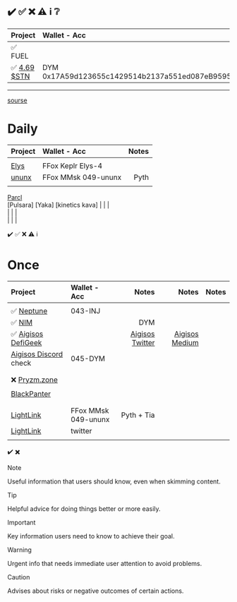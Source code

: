 ✔️ ✅ ❌ ⚠️ ℹ️ ❔
---


| Project                                       | Wallet - Acc        | Notes |
| :------------------------------------         |     :---            |          ---: |
| ✅ FUEL
| ✅ [4.69 $STN](https://claims.sirath.network) | DYM 0x17A59d123655c1429514b2137a551ed087eB9595

---


[sourse](https://github.com/minv5725495/notes/blob/master/README.md)
# Daily 

| Project                                       | Wallet - Acc        | Notes |
| :------------------------------------         |     :---            |          ---: |
|                                               |                     |       
| [Elys](https://testnet.elys.network/faucet)   | FFox Keplr Elys-4   |     
| [ununx](https://ununx.com/#/?id=10001)        | FFox MMsk 049-ununx | Pyth     
|                                               |                     |       
[Parcl](app.parcl.com)      
[Pulsara]
[Yaka]
[kinetics kava]
|                                               |                     |       
|                                               |                     |       
|                                               |                     |       
 
✔️ ✅ ❌ ⚠️ ℹ️
# Once

| Project                                       | Wallet - Acc        | Notes | Notes | Notes |
| :------------------------------------         |     :---            |  ---: |  ---: |  ---: |
|                                               |                     |       
| ✅ [Neptune](https://app.nept.finance/airdrop/) | 043-INJ
| ✅ [NIM](https://claim.nim.network/claim)                                   |                     | DYM    
| ✅ [Aigisos DefiGeek](https://www.youtube.com/watch?v=PCYosQIXQeQ) || [Aigisos Twitter](https://x.com/aigisos) | [Aigisos Medium](https://aigisos.medium.com/aigisos-genesis-rolldrop-8de869192404) |
|  [Aigisos Discord](https://discord.gg/eECqtybMGZ) check | 045-DYM   |     |       |       |
|                                              |                     |     
|                                               |                     |       |       |       |
| ❌ [Pryzm.zone](https://airdrop.pryzm.zone/)                       
|                                               |                     |       
| [BlackPanter](https://dojo.trading/atomic)                                    
|                                               |                     |       
|                                               |                     |       
| [LightLink](https://galxe.com/lightlink)      | FFox MMsk 049-ununx | Pyth + Tia      
| [LightLink](https://twitter.com/LightLinkChain/status/1754686450954863029) | twitter
|                                               |                     |     


✔️
✖️


> [!NOTE]
> Useful information that users should know, even when skimming content.

> [!TIP]
> Helpful advice for doing things better or more easily.

> [!IMPORTANT]
> Key information users need to know to achieve their goal.

> [!WARNING]
> Urgent info that needs immediate user attention to avoid problems.

> [!CAUTION]
> Advises about risks or negative outcomes of certain actions.


